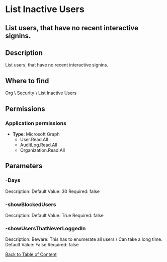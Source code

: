 # List Inactive Users

## List users, that have no recent interactive signins.

## Description
List users, that have no recent interactive signins.

## Where to find
Org \ Security \ List Inactive Users

## Permissions
### Application permissions
- **Type**: Microsoft Graph
  - User.Read.All
  - AuditLog.Read.All
  - Organization.Read.All


## Parameters
### -Days
Description: 
Default Value: 30
Required: false

### -showBlockedUsers
Description: 
Default Value: True
Required: false

### -showUsersThatNeverLoggedIn
Description: Beware: This has to enumerate all users / Can take a long time.
Default Value: False
Required: false


[Back to Table of Content](../../../README.md)

